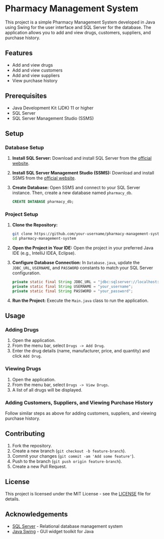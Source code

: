 # Pharmacy Management System

This project is a simple Pharmacy Management System developed in Java using Swing for the user interface and SQL Server for the database. The application allows you to add and view drugs, customers, suppliers, and purchase history.

## Features

- Add and view drugs
- Add and view customers
- Add and view suppliers
- View purchase history

## Prerequisites

- Java Development Kit (JDK) 11 or higher
- SQL Server
- SQL Server Management Studio (SSMS)

## Setup

### Database Setup

1. **Install SQL Server:**
   Download and install SQL Server from the [official website](https://www.microsoft.com/en-us/sql-server/sql-server-downloads).

2. **Install SQL Server Management Studio (SSMS):**
   Download and install SSMS from the [official website](https://docs.microsoft.com/en-us/sql/ssms/download-sql-server-management-studio-ssms).

3. **Create Database:**
   Open SSMS and connect to your SQL Server instance. Then, create a new database named `pharmacy_db`.

   ```sql
   CREATE DATABASE pharmacy_db;
   ```

### Project Setup

1. **Clone the Repository:**

   ```sh
   git clone https://github.com/your-username/pharmacy-management-system.git
   cd pharmacy-management-system
   ```

2. **Open the Project in Your IDE:**
   Open the project in your preferred Java IDE (e.g., IntelliJ IDEA, Eclipse).

3. **Configure Database Connection:**
   In `Database.java`, update the `JDBC_URL`, `USERNAME`, and `PASSWORD` constants to match your SQL Server configuration.

   ```java
   private static final String JDBC_URL = "jdbc:sqlserver://localhost:1433;databaseName=pharmacy_db";
   private static final String USERNAME = "your_username";
   private static final String PASSWORD = "your_password";
   ```

4. **Run the Project:**
   Execute the `Main.java` class to run the application.

## Usage

### Adding Drugs

1. Open the application.
2. From the menu bar, select `Drugs -> Add Drug`.
3. Enter the drug details (name, manufacturer, price, and quantity) and click `Add Drug`.

### Viewing Drugs

1. Open the application.
2. From the menu bar, select `Drugs -> View Drugs`.
3. A list of all drugs will be displayed.

### Adding Customers, Suppliers, and Viewing Purchase History

Follow similar steps as above for adding customers, suppliers, and viewing purchase history.

## Contributing

1. Fork the repository.
2. Create a new branch (`git checkout -b feature-branch`).
3. Commit your changes (`git commit -am 'Add some feature'`).
4. Push to the branch (`git push origin feature-branch`).
5. Create a new Pull Request.

## License

This project is licensed under the MIT License - see the [LICENSE](LICENSE) file for details.

## Acknowledgements

- [SQL Server](https://www.microsoft.com/en-us/sql-server) - Relational database management system
- [Java Swing](https://docs.oracle.com/javase/tutorial/uiswing/) - GUI widget toolkit for Java
```
